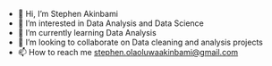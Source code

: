 - 👋 Hi, I’m Stephen Akinbami
- 👀 I’m interested in Data Analysis and Data Science
- 🌱 I’m currently learning Data Analysis
- 💞️ I’m looking to collaborate on Data cleaning and analysis projects
- 📫 How to reach me stephen.olaoluwaakinbami@gmail.com

<!---
Stephen699/Stephen699 is a ✨ special ✨ repository because its `README.md` (this file) appears on your GitHub profile.
You can click the Preview link to take a look at your changes.
--->
